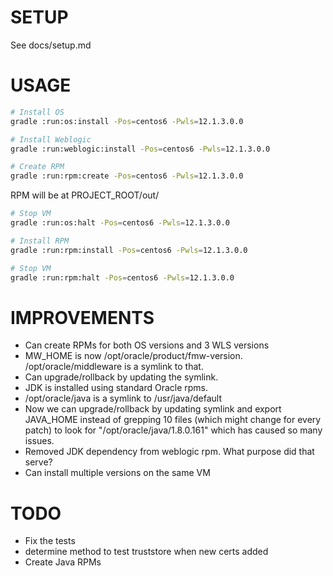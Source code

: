 # SETUP

See docs/setup.md


# USAGE
```bash
# Install OS
gradle :run:os:install -Pos=centos6 -Pwls=12.1.3.0.0

# Install Weblogic
gradle :run:weblogic:install -Pos=centos6 -Pwls=12.1.3.0.0

# Create RPM
gradle :run:rpm:create -Pos=centos6 -Pwls=12.1.3.0.0
```

RPM will be at PROJECT_ROOT/out/
```bash
# Stop VM
gradle :run:os:halt -Pos=centos6 -Pwls=12.1.3.0.0

# Install RPM 
gradle :run:rpm:install -Pos=centos6 -Pwls=12.1.3.0.0

# Stop VM
gradle :run:rpm:halt -Pos=centos6 -Pwls=12.1.3.0.0

```

# IMPROVEMENTS
- Can create RPMs for both OS versions and 3 WLS versions 
- MW_HOME is now /opt/oracle/product/fmw-version.  /opt/oracle/middleware is a symlink to that.
- Can upgrade/rollback by updating the symlink.
- JDK is installed using standard Oracle rpms.  
- /opt/oracle/java is a symlink to /usr/java/default
- Now we can upgrade/rollback by updating symlink and export JAVA_HOME instead of grepping 10 files (which might change for every patch) to look for "/opt/oracle/java/1.8.0.161" which has caused so many issues.  
- Removed JDK dependency from weblogic rpm.  What purpose did that serve?
- Can install multiple versions on the same VM

# TODO
- Fix the tests
- determine method to test truststore when new certs added
- Create Java RPMs 




